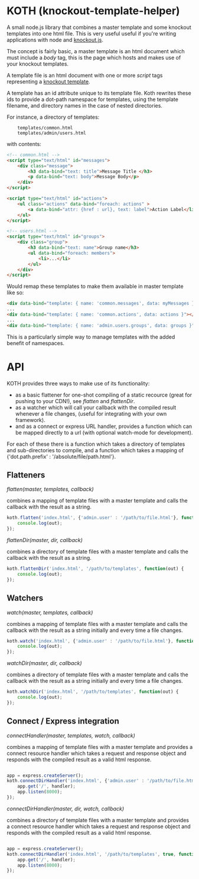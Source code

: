 KOTH (knockout-template-helper)
===============================

A small node.js library that combines a master template and some knockout templates 
into one html file. This is very useful useful if you're writing applications with 
node and [knockout.js](http://knockoutjs.com).

The concept is fairly basic, a master template is an html document which must 
include a *body* tag, this is the page which hosts and makes use of your 
knockout templates.

A template file is an html document with one or more *script* tags representing
a [knockout template](http://knockoutjs.com/documentation/template-binding.html).

A template has an id attribute unique to its template file. Koth rewrites these
ids to provide a dot-path namespace for templates, using the template filename,
and directory names in the case of nested directories. 

For instance, a directory of templates:

```shell
    templates/common.html
    templates/admin/users.html
```
with contents:

```html
<!-- common.html -->
<script type="text/html" id="messages">
    <div class="message">
        <h3 data-bind="text: title">Message Title </h3> 
        <p data-bind="text: body">Message Body</p>
    </div>
</script>

<script type="text/html" id="actions">
    <ul class="actions" data-bind="foreach: actions" >
        <a data-bind="attr: {href : url}, text: label">Action Label</li>
    </ul>
</script>
```

```html
<!-- users.html -->
<script type="text/html" id="groups">
    <div class="group">
        <h3 data-bind="text: name">Group name</h3> 
        <ul data-bind="foreach: members">
            <li>...</li> 
        </ul>
    </div>
</script>
```

Would remap these templates to make them available in master template like so:

```html
<div data-bind="template: { name: 'common.messages', data: myMessages }"></div>
...
<div data-bind="template: { name: 'common.actions', data: actions }"></div>
...
<div data-bind="template: { name: 'admin.users.groups', data: groups }"></div>
```

This is a particularly simple way to manage templates with the 
added benefit of namespaces. 


API
===

KOTH provides three ways to make use of its functionality:

* as a basic flattener for one-shot compiling of a static recource (great for pushing to 
your CDN!), see *flatten* and *flattenDir*.
* as a watcher which will call your callback with the compiled result whenever 
a file changes, (useful for integrating with your own framework).
* and as a connect or express URL handler, provides a function which can be mapped 
directly to a url (with optional watch-mode for development). 

For each of these there is a function which takes a directory of templates and 
sub-directories to compile, and a function which takes a mapping of 
{'dot.path.prefix' : '/absolute/file/path.html'}.

Flatteners
----------

*flatten(master, templates, callback)* 

combines a mapping of template files with a master template and calls the 
callback with the result as a string.

```javascript
koth.flatten('index.html', {'admin.user' : '/path/to/file.html'}, function(out) {
    console.log(out);
});
```

*flattenDir(master, dir, callback)* 

combines a directory of template files with a master template and calls the 
callback with the result as a string.

```javascript
koth.flattenDir('index.html', '/path/to/templates', function(out) {
    console.log(out);
});
```

Watchers
--------

*watch(master, templates, callback)* 

combines a mapping of template files with a master template and calls the 
callback with the result as a string initially and every time a file changes.

```javascript
koth.watch('index.html', {'admin.user' : '/path/to/file.html'}, function(out) {
    console.log(out);
});
```

*watchDir(master, dir, callback)* 

combines a directory of template files with a master template and calls the 
callback with the result as a string initially and every time a file changes.

```javascript
koth.watchDir('index.html', '/path/to/templates', function(out) {
    console.log(out);
});
```

Connect / Express integration
-----------------------------

*connectHandler(master, templates, watch, callback)* 

combines a mapping of template files with a master template and provides 
a connect resource handler which takes a request and response object and 
responds with the compiled result as a valid html response.

```javascript

app = express.createServer();
koth.connectDirHandler('index.html', {'admin.user' : '/path/to/file.html'}, true, function(handler) {
    app.get('/', handler);
    app.listen(8000);
});
```

*connectDirHandler(master, dir, watch, callback)* 

combines a directory of template files with a master template and provides 
a connect resource handler which takes a request and response object and 
responds with the compiled result as a valid html response.

```javascript

app = express.createServer();
koth.connectDirHandler('index.html', '/path/to/templates', true, function(handler) {
    app.get('/', handler);
    app.listen(8000);
});
```


